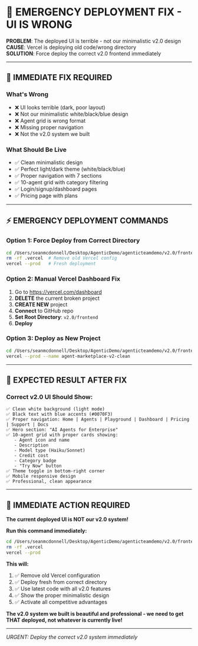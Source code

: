 # 🚨 **EMERGENCY DEPLOYMENT FIX - UI IS WRONG**

**PROBLEM**: The deployed UI is terrible - not our minimalistic v2.0 design  
**CAUSE**: Vercel is deploying old code/wrong directory  
**SOLUTION**: Force deploy the correct v2.0 frontend immediately  

---

## 🔧 **IMMEDIATE FIX REQUIRED**

### **What's Wrong**
- ❌ UI looks terrible (dark, poor layout)
- ❌ Not our minimalistic white/black/blue design
- ❌ Agent grid is wrong format
- ❌ Missing proper navigation
- ❌ Not the v2.0 system we built

### **What Should Be Live**
- ✅ Clean minimalistic design
- ✅ Perfect light/dark theme (white/black/blue)
- ✅ Proper navigation with 7 sections
- ✅ 10-agent grid with category filtering
- ✅ Login/signup/dashboard pages
- ✅ Pricing page with plans

---

## ⚡ **EMERGENCY DEPLOYMENT COMMANDS**

### **Option 1: Force Deploy from Correct Directory**
```bash
cd /Users/seanmcdonnell/Desktop/AgenticDemo/agenticteamdemo/v2.0/frontend
rm -rf .vercel  # Remove old Vercel config
vercel --prod   # Fresh deployment
```

### **Option 2: Manual Vercel Dashboard Fix**
1. Go to https://vercel.com/dashboard
2. **DELETE** the current broken project
3. **CREATE NEW** project
4. **Connect** to GitHub repo
5. **Set Root Directory**: `v2.0/frontend`
6. **Deploy**

### **Option 3: Deploy as New Project**
```bash
cd /Users/seanmcdonnell/Desktop/AgenticDemo/agenticteamdemo/v2.0/frontend
vercel --prod --name agent-marketplace-v2-clean
```

---

## 🎯 **EXPECTED RESULT AFTER FIX**

### **Correct v2.0 UI Should Show:**
```
✅ Clean white background (light mode)
✅ Black text with blue accents (#0070F3)
✅ Proper navigation: Home | Agents | Playground | Dashboard | Pricing | Support | Docs
✅ Hero section: "AI Agents for Enterprise"
✅ 10-agent grid with proper cards showing:
   - Agent icon and name
   - Description
   - Model type (Haiku/Sonnet)
   - Credit cost
   - Category badge
   - "Try Now" button
✅ Theme toggle in bottom-right corner
✅ Mobile responsive design
✅ Professional, clean appearance
```

---

## 🚀 **IMMEDIATE ACTION REQUIRED**

**The current deployed UI is NOT our v2.0 system!**

**Run this command immediately:**
```bash
cd /Users/seanmcdonnell/Desktop/AgenticDemo/agenticteamdemo/v2.0/frontend
rm -rf .vercel
vercel --prod
```

**This will:**
1. ✅ Remove old Vercel configuration
2. ✅ Deploy fresh from correct directory
3. ✅ Use latest code with all v2.0 features
4. ✅ Show the proper minimalistic design
5. ✅ Activate all competitive advantages

**The v2.0 system we built is beautiful and professional - we need to get THAT deployed, not whatever is currently live!**

---

*URGENT: Deploy the correct v2.0 system immediately*
